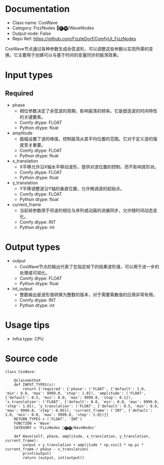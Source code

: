 # Documentation
- Class name: CosWave
- Category: FizzNodes 📅🅕🅝/WaveNodes
- Output node: False
- Repo Ref: https://github.com/FizzleDorf/ComfyUI_FizzNodes

CosWave节点通过各种参数生成余弦波形，可以调整这些参数以实现所需的变换。它主要用于创建可以与基于时间的变量同步的振荡效果。

# Input types
## Required
- phase
    - 相位参数决定了余弦波的周期，影响振荡的频率。它是塑造波的时间特性的关键要素。
    - Comfy dtype: FLOAT
    - Python dtype: float
- amplitude
    - 振幅设置了波的峰值，控制振荡从其平均位置的范围。它对于定义波的强度至关重要。
    - Comfy dtype: FLOAT
    - Python dtype: float
- x_translation
    - X平移允许沿X轴水平移动波形，提供对波位置的控制，而不影响其形状。
    - Comfy dtype: FLOAT
    - Python dtype: float
- y_translation
    - Y平移调整波沿Y轴的垂直位置，允许微调波的起始点。
    - Comfy dtype: FLOAT
    - Python dtype: float
- current_frame
    - 当前帧参数用于将波的相位与序列或动画的进展同步，允许随时间动态变化。
    - Comfy dtype: INT
    - Python dtype: int

# Output types
- output
    - CosWave节点的输出代表了在指定帧下的结果波形值，可以用于进一步的处理或可视化。
    - Comfy dtype: FLOAT
    - Python dtype: float
- int_output
    - 整数输出是波形值转换为整数的版本，对于需要离散值的应用非常有用。
    - Comfy dtype: INT
    - Python dtype: int

# Usage tips
- Infra type: CPU

# Source code
```
class CosWave:

    @classmethod
    def INPUT_TYPES(s):
        return {'required': {'phase': ('FLOAT', {'default': 1.0, 'min': 0.0, 'max': 9999.0, 'step': 1.0}), 'amplitude': ('FLOAT', {'default': 0.5, 'min': 0.0, 'max': 9999.0, 'step': 0.1}), 'x_translation': ('FLOAT', {'default': 0.0, 'min': 0.0, 'max': 9999.0, 'step': 1.0}), 'y_translation': ('FLOAT', {'default': 0.5, 'min': 0.0, 'max': 9999.0, 'step': 0.05}), 'current_frame': ('INT', {'default': 1.0, 'min': 0.0, 'max': 9999.0, 'step': 1.0})}}
    RETURN_TYPES = ('FLOAT', 'INT')
    FUNCTION = 'Wave'
    CATEGORY = 'FizzNodes 📅🅕🅝/WaveNodes'

    def Wave(self, phase, amplitude, x_translation, y_translation, current_frame):
        output = y_translation + amplitude * np.cos(2 * np.pi * current_frame / phase - x_translation)
        print(output)
        return (output, int(output))
```